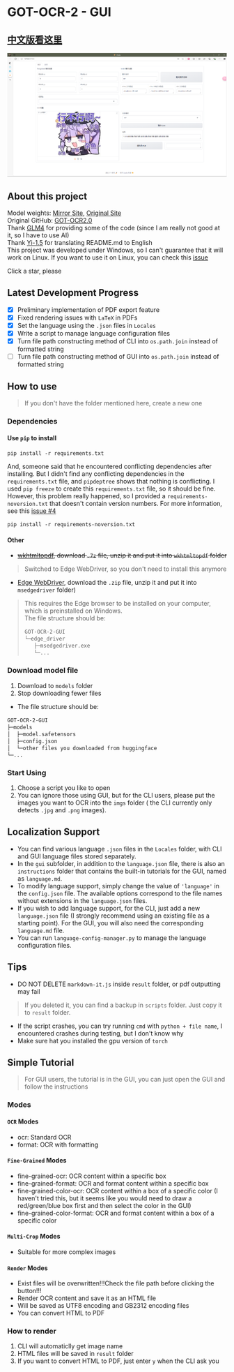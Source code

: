 # GOT-OCR-2 - GUI

## [中文版看这里](README.md)

![img.png](img.png)

## About this project

Model
weights: [Mirror Site](https://hf-mirror.com/stepfun-ai/GOT-OCR2_0), [Original Site](https://huggingface.co/stepfun-ai/GOT-OCR2_0)  
Original GitHub: [GOT-OCR2.0](https://github.com/Ucas-HaoranWei/GOT-OCR2.0/)  
Thank [GLM4](https://chatglm.cn/main/alltoolsdetail?lang=zh) for providing some of the code (since I am really not good
at it, so I have to use AI)  
Thank [Yi-1.5](https://github.com/01-ai/Yi-1.5) for translating README.md to English  
This project was developed under Windows, so I can't guarantee that it will work on Linux. If you want to use it on
Linux, you can check this [issue](https://github.com/XJF2332/GOT-OCR-2-GUI/issues/3)

Click a star, please

## Latest Development Progress

- [x] Preliminary implementation of PDF export feature
- [x] Fixed rendering issues with `LaTeX` in PDFs
- [x] Set the language using the `.json` files in `Locales`
- [x] Write a script to manage language configuration files
- [x] Turn file path constructing method of CLI into `os.path.join` instead of formatted string
- [ ] Turn file path constructing method of GUI into `os.path.join` instead of formatted string

## How to use

> If you don't have the folder mentioned here, create a new one

### Dependencies

#### Use `pip` to install
```commandline
pip install -r requirements.txt
```
And, someone said that he encountered conflicting dependencies after installing. But I didn't find any conflicting dependencies in the `requirements.txt` file, and `pipdeptree` shows that nothing is conflicting. I used `pip freeze` to create this `requirements.txt` file, so it should be fine.  
However, this problem really happened, so I provided a `requirements-noversion.txt` that doesn't contain version numbers.
For more information, see this [issue #4](https://github.com/XJF2332/GOT-OCR-2-GUI/issues/4)
```commandline
pip install -r requirements-noversion.txt
```

#### Other

- ~~[wkhtmltopdf](https://wkhtmltopdf.org/downloads.html), download `.7z` file, unzip it and put it into `wkhtmltopdf`
  folder~~

> Switched to Edge WebDriver, so you don't need to install this anymore

- [Edge WebDriver](https://developer.microsoft.com/zh-cn/microsoft-edge/tools/webdriver/?form=MA13LH#downloads),
  download the `.zip` file, unzip it and put it into `msedgedriver` folder)

> This requires the Edge browser to be installed on your computer, which is preinstalled on Windows.  
> The file structure should be:
> ```
> GOT-OCR-2-GUI
> └─edge_driver
>    ├─msedgedriver.exe
>    └─...
> ```

### Download model file

1. Download to `models` folder
2. Stop downloading fewer files

- The file structure should be:

```
GOT-OCR-2-GUI
├─models
│  ├─model.safetensors
│  ├─config.json
│  └─other files you downloaded from huggingface
└─...
```

### Start Using

1. Choose a script you like to open
2. You can ignore those using GUI, but for the CLI users, please put the images you want to OCR into the `imgs` folder (
   the CLI currently only detects `.jpg` and `.png` images).

## Localization Support

- You can find various language `.json` files in the `Locales` folder, with CLI and GUI language files stored
  separately.
- In the `gui` subfolder, in addition to the `language.json` file, there is also an `instructions` folder that contains
  the built-in tutorials for the GUI, named as `language.md`.
- To modify language support, simply change the value of `'language'` in the `config.json` file. The available options
  correspond to the file names without extensions in the `language.json` files.
- If you wish to add language support, for the CLI, just add a new `language.json` file (I strongly recommend using an
  existing file as a starting point). For the GUI, you will also need the corresponding `language.md` file.
- You can run `language-config-manager.py` to manage the language configuration files.

## Tips

- DO NOT DELETE `markdown-it.js` inside `result` folder, or pdf outputting may fail

> If you deleted it, you can find a backup in `scripts` folder. Just copy it to `result` folder.

- If the script crashes, you can try running `cmd` with `python + file name`, I encountered crashes during testing, but
  I don't know why
- Make sure hat you installed the gpu version of `torch`

## Simple Tutorial

> For GUI users, the tutorial is in the GUI, you can just open the GUI and follow the instructions

### **Modes**

#### `OCR` Modes

- ocr: Standard OCR
- format: OCR with formatting

#### `Fine-Grained` Modes

- fine-grained-ocr: OCR content within a specific box
- fine-grained-format: OCR and format content within a specific box
- fine-grained-color-ocr: OCR content within a box of a specific color (I haven't tried this, but it seems like you
  would need to draw a red/green/blue box first and then select the color in the GUI)
- fine-grained-color-format: OCR and format content within a box of a specific color

#### `Multi-Crop` Modes

- Suitable for more complex images

#### `Render` Modes

- Exist files will be overwritten!!!Check the file path before clicking the button!!!
- Render OCR content and save it as an HTML file
- Will be saved as UTF8 encoding and GB2312 encoding files
- You can convert HTML to PDF

### **How to render**

1. CLI will automaticlly get image name
2. HTML files will be saved in `result` folder
3. If you want to convert HTML to PDF, just enter `y` when the CLI ask you
